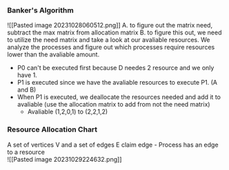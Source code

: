 
### Banker's Algorithm
![[Pasted image 20231028060512.png]]
A. to figure out the matrix need, subtract the max matrix from allocation matrix
B. to figure this out, we need to utilize the need matrix and take a look at our avaliable resources. We analyze the processes and figure out which processes require resources lower than the avaliable amount. 
- P0 can't be executed first because D needes 2 resource and we only have 1. 
- P1 is executed since we have the avaliable resources to execute P1. (A and B)
- When P1 is executed, we deallocate the resources needed and add it to avaliable (use the allocation matrix to add from not the need matrix)
	- Avaliable (1,2,0,1) to (2,2,1,2)




### Resource Allocation Chart
A set of vertices V and a set of edges E
claim edge - Process has an edge to a resource  
![[Pasted image 20231029224632.png]]
